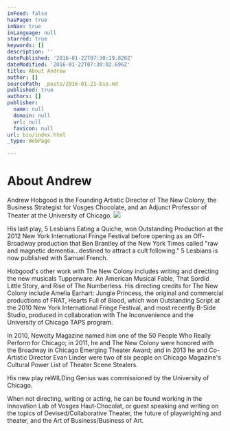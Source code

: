 ```yaml
---
inFeed: false
hasPage: true
inNav: true
inLanguage: null
starred: true
keywords: []
description: ''
datePublished: '2016-01-22T07:30:19.820Z'
dateModified: '2016-01-22T07:30:02.696Z'
title: About Andrew
author: []
sourcePath: _posts/2016-01-21-bio.md
published: true
authors: []
publisher:
  name: null
  domain: null
  url: null
  favicon: null
url: bio/index.html
_type: WebPage

---
```

# About Andrew

Andrew Hobgood is the Founding Artistic Director of The New Colony, the Business Strategist for Vosges Chocolate, and an Adjunct Professor of Theater at the University of Chicago. ![](https://the-grid-user-content.s3-us-west-2.amazonaws.com/26d264e6-a731-470f-af95-a619e05f9213.jpg)

His last play, 5 Lesbians Eating a Quiche, won Outstanding Production at the 2012 New York International Fringe Festival before opening as an Off-Broadway production that Ben Brantley of the New York Times called "raw and magnetic dementia...destined to attract a cult following." 5 Lesbians is now published with Samuel French. 

Hobgood's other work with The New Colony includes writing and directing the new musicals Tupperware: An American Musical Fable, That Sordid Little Story, and Rise of The Numberless. His directing credits for The New Colony include Amelia Earhart: Jungle Princess, the original and commercial productions of FRAT, Hearts Full of Blood, which won Outstanding Script at the 2010 New York International Fringe Festival, and most recently B-Side Studio, produced in collaboration with The Inconvenience and the University of Chicago TAPS program. 

In 2010, Newcity Magazine named him one of the 50 People Who Really Perform for Chicago; in 2011, he and The New Colony were honored with the Broadway in Chicago Emerging Theater Award; and in 2013 he and Co-Artistic Director Evan Linder were two of six people on Chicago Magazine's Cultural Power List of Theater Scene Stealers. 

His new play reWILDing Genius was commissioned by the University of Chicago. 

When not directing, writing or acting, he can be found working in the Innovation Lab of Vosges Haut-Chocolat, or guest speaking and writing on the topics of Devised/Collaborative Theater, the future of playwrighting and theater, and the Art of Business/Business of Art.